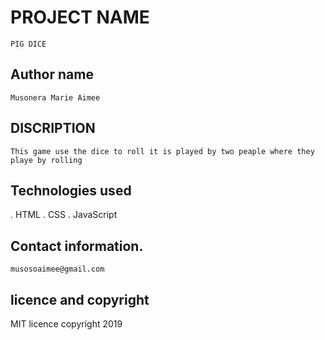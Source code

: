 # PROJECT NAME
```
PIG DICE
```
## Author name
```
Musonera Marie Aimee
```
## DISCRIPTION
```
This game use the dice to roll it is played by two peaple where they playe by rolling
```
## Technologies used
. HTML
. CSS
. JavaScript
## Contact information.
```
musosoaimee@gmail.com
```
## licence and copyright
MIT licence copyright 2019
